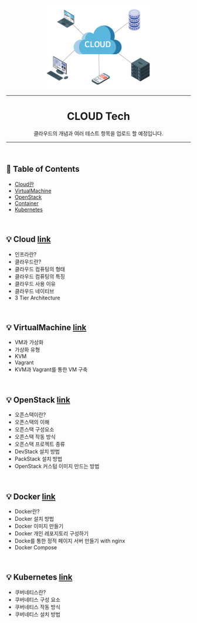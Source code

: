 <div align="center">
    <img src="./image/cloud.png" width="60%"></img>
</div>

----

<div align="center"> <h1> CLOUD Tech </div>
<div align="center">
    클라우드의 개념과 여러 테스트 항목을 업로드 할 예정입니다.
</div>


----
<br>

## :memo: Table of Contents
+ [Cloud란](https://github.com/kimhyeonjun-96/cloud/blob/main/Cloud.md)
+ [VirtualMachine]()
+ [OpenStack]()
+ [Container]()
+ [Kubernetes]()

<br>

## :bulb: Cloud [link](https://github.com/kimhyeonjun-96/cloud/blob/main/Cloud.md)
+ 인프라란?
+ 클라우드란?
+ 클라우드 컴퓨팅의 형태
+ 클라우드 컴퓨팅의 특징
+ 클라우드 사용 이유
+ 클라우드 네이티브
+ 3 Tier Architecture

<br>

## :bulb: VirtualMachine [link]()
+ VM과 가상화
+ 가상화 유형
+ KVM
+ Vagrant
+ KVM과 Vagrant를 통한 VM 구축


<br>

## :bulb: OpenStack [link]()
+ 오픈스택이란?
+ 오픈스택의 이해
+ 오픈스택 구성요소
+ 오픈스택 작동 방식
+ 오픈스택 프로젝트 종류
+ DevStack 설치 방법
+ PackStack 설치 방법
+ OpenStack 커스텀 이미지 만드는 방법

<br>

## :bulb: Docker [link]()
+ Docker란?
+ Docker 설치 방법
+ Docker 이미지 만들기
+ Docker 개인 레포지토리 구성하기
+ Docke를 통한 정적 페이지 서버 만들기 with nginx
+ Docker Compose


<br>

## :bulb: Kubernetes [link]()
+ 쿠버네티스란?
+ 쿠버네티스 구성 요소
+ 쿠버네티스 작동 방식
+ 쿠버네티스 설치 방법

